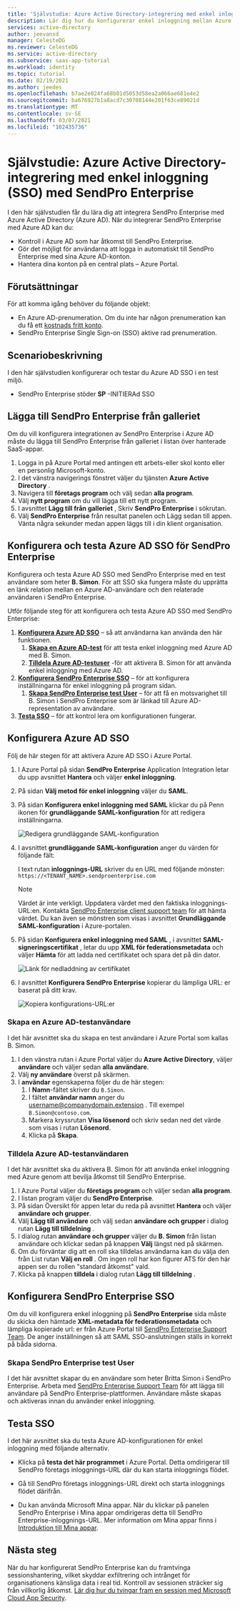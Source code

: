 ```yaml
---
title: 'Självstudie: Azure Active Directory-integrering med enkel inloggning (SSO) med SendPro Enterprise | Microsoft Docs'
description: Lär dig hur du konfigurerar enkel inloggning mellan Azure Active Directory och SendPro Enterprise.
services: active-directory
author: jeevansd
manager: CelesteDG
ms.reviewer: CelesteDG
ms.service: active-directory
ms.subservice: saas-app-tutorial
ms.workload: identity
ms.topic: tutorial
ms.date: 02/19/2021
ms.author: jeedes
ms.openlocfilehash: b7ae2e024fa68b01d5053d58ea2a066ae681e4e2
ms.sourcegitcommit: ba676927b1a8acd7c30708144e201f63ce89021d
ms.translationtype: MT
ms.contentlocale: sv-SE
ms.lasthandoff: 03/07/2021
ms.locfileid: "102435736"
---
```

# <a name="tutorial-azure-active-directory-single-sign-on-sso-integration-with-sendpro-enterprise"></a>Självstudie: Azure Active Directory-integrering med enkel inloggning (SSO) med SendPro Enterprise

I den här självstudien får du lära dig att integrera SendPro Enterprise med Azure Active Directory (Azure AD). När du integrerar SendPro Enterprise med Azure AD kan du:

* Kontroll i Azure AD som har åtkomst till SendPro Enterprise.
* Gör det möjligt för användarna att logga in automatiskt till SendPro Enterprise med sina Azure AD-konton.
* Hantera dina konton på en central plats – Azure Portal.

## <a name="prerequisites"></a>Förutsättningar

För att komma igång behöver du följande objekt:

* En Azure AD-prenumeration. Om du inte har någon prenumeration kan du få ett [kostnads fritt konto](https://azure.microsoft.com/free/).
* SendPro Enterprise Single Sign-on (SSO) aktive rad prenumeration.

## <a name="scenario-description"></a>Scenariobeskrivning

I den här självstudien konfigurerar och testar du Azure AD SSO i en test miljö.

* SendPro Enterprise stöder **SP** -INITIERAd SSO

## <a name="adding-sendpro-enterprise-from-the-gallery"></a>Lägga till SendPro Enterprise från galleriet

Om du vill konfigurera integrationen av SendPro Enterprise i Azure AD måste du lägga till SendPro Enterprise från galleriet i listan över hanterade SaaS-appar.

1. Logga in på Azure Portal med antingen ett arbets-eller skol konto eller en personlig Microsoft-konto.
1. I det vänstra navigerings fönstret väljer du tjänsten **Azure Active Directory** .
1. Navigera till **företags program** och välj sedan **alla program**.
1. Välj **nytt program** om du vill lägga till ett nytt program.
1. I avsnittet **Lägg till från galleriet** , Skriv **SendPro Enterprise** i sökrutan.
1. Välj **SendPro Enterprise** från resultat panelen och Lägg sedan till appen. Vänta några sekunder medan appen läggs till i din klient organisation.


## <a name="configure-and-test-azure-ad-sso-for-sendpro-enterprise"></a>Konfigurera och testa Azure AD SSO för SendPro Enterprise

Konfigurera och testa Azure AD SSO med SendPro Enterprise med en test användare som heter **B. Simon**. För att SSO ska fungera måste du upprätta en länk relation mellan en Azure AD-användare och den relaterade användaren i SendPro Enterprise.

Utför följande steg för att konfigurera och testa Azure AD SSO med SendPro Enterprise:

1. **[Konfigurera Azure AD SSO](#configure-azure-ad-sso)** – så att användarna kan använda den här funktionen.
    1. **[Skapa en Azure AD-test](#create-an-azure-ad-test-user)** för att testa enkel inloggning med Azure AD med B. Simon.
    1. **[Tilldela Azure AD-testuser](#assign-the-azure-ad-test-user)** -för att aktivera B. Simon för att använda enkel inloggning med Azure AD.
1. **[Konfigurera SendPro Enterprise SSO](#configure-sendpro-enterprise-sso)** – för att konfigurera inställningarna för enkel inloggning på program sidan.
    1. **[Skapa SendPro Enterprise test User](#create-sendpro-enterprise-test-user)** – för att få en motsvarighet till B. Simon i SendPro Enterprise som är länkad till Azure AD-representation av användare.
1. **[Testa SSO](#test-sso)** – för att kontrol lera om konfigurationen fungerar.

## <a name="configure-azure-ad-sso"></a>Konfigurera Azure AD SSO

Följ de här stegen för att aktivera Azure AD SSO i Azure Portal.

1. I Azure Portal på sidan **SendPro Enterprise** Application Integration letar du upp avsnittet **Hantera** och väljer **enkel inloggning**.
1. På sidan **Välj metod för enkel inloggning** väljer du **SAML**.
1. På sidan **Konfigurera enkel inloggning med SAML** klickar du på Penn ikonen för **grundläggande SAML-konfiguration** för att redigera inställningarna.

   ![Redigera grundläggande SAML-konfiguration](common/edit-urls.png)

1. I avsnittet **grundläggande SAML-konfiguration** anger du värden för följande fält:

    I text rutan **inloggnings-URL** skriver du en URL med följande mönster:  `https://<TENANT_NAME>.sendproenterprise.com`

    > [!NOTE]
    > Värdet är inte verkligt. Uppdatera värdet med den faktiska inloggnings-URL:en. Kontakta [SendPro Enterprise client support team](https://www.pitneybowes.com/us/support.html) för att hämta värdet. Du kan även se mönstren som visas i avsnittet **Grundläggande SAML-konfiguration** i Azure-portalen.

1. På sidan **Konfigurera enkel inloggning med SAML** , i avsnittet **SAML-signeringscertifikat** , letar du upp **XML för federationsmetadata** och väljer **Hämta** för att ladda ned certifikatet och spara det på din dator.

    ![Länk för nedladdning av certifikatet](common/metadataxml.png)

1. I avsnittet **Konfigurera SendPro Enterprise** kopierar du lämpliga URL: er baserat på ditt krav.

    ![Kopiera konfigurations-URL:er](common/copy-configuration-urls.png)
### <a name="create-an-azure-ad-test-user"></a>Skapa en Azure AD-testanvändare

I det här avsnittet ska du skapa en test användare i Azure Portal som kallas B. Simon.

1. I den vänstra rutan i Azure Portal väljer du **Azure Active Directory**, väljer **användare** och väljer sedan **alla användare**.
1. Välj **ny användare** överst på skärmen.
1. I **användar** egenskaperna följer du de här stegen:
   1. I **Namn**-fältet skriver du `B.Simon`.  
   1. I fältet **användar namn** anger du username@companydomain.extension . Till exempel `B.Simon@contoso.com`.
   1. Markera kryssrutan **Visa lösenord** och skriv sedan ned det värde som visas i rutan **Lösenord**.
   1. Klicka på **Skapa**.

### <a name="assign-the-azure-ad-test-user"></a>Tilldela Azure AD-testanvändaren

I det här avsnittet ska du aktivera B. Simon för att använda enkel inloggning med Azure genom att bevilja åtkomst till SendPro Enterprise.

1. I Azure Portal väljer du **företags program** och väljer sedan **alla program**.
1. I listan program väljer du **SendPro Enterprise**.
1. På sidan Översikt för appen letar du reda på avsnittet **Hantera** och väljer **användare och grupper**.
1. Välj **Lägg till användare** och välj sedan **användare och grupper** i dialog rutan **Lägg till tilldelning** .
1. I dialog rutan **användare och grupper** väljer du **B. Simon** från listan användare och klickar sedan på knappen **Välj** längst ned på skärmen.
1. Om du förväntar dig att en roll ska tilldelas användarna kan du välja den från List rutan **Välj en roll** . Om ingen roll har kon figurer ATS för den här appen ser du rollen "standard åtkomst" vald.
1. Klicka på knappen **tilldela** i dialog rutan **Lägg till tilldelning** .

## <a name="configure-sendpro-enterprise-sso"></a>Konfigurera SendPro Enterprise SSO

Om du vill konfigurera enkel inloggning på **SendPro Enterprise** sida måste du skicka den hämtade **XML-metadata för federationsmetadata** och lämpliga kopierade url: er från Azure Portal till [SendPro Enterprise Support Team](https://www.pitneybowes.com/us/support.html). De anger inställningen så att SAML SSO-anslutningen ställs in korrekt på båda sidorna.

### <a name="create-sendpro-enterprise-test-user"></a>Skapa SendPro Enterprise test User

I det här avsnittet skapar du en användare som heter Britta Simon i SendPro Enterprise. Arbeta med [SendPro Enterprise Support Team](https://www.pitneybowes.com/us/support.html) för att lägga till användare på SendPro Enterprise-plattformen. Användare måste skapas och aktiveras innan du använder enkel inloggning.

## <a name="test-sso"></a>Testa SSO 

I det här avsnittet ska du testa Azure AD-konfigurationen för enkel inloggning med följande alternativ. 

* Klicka på **testa det här programmet** i Azure Portal. Detta omdirigerar till SendPro företags inloggnings-URL där du kan starta inloggnings flödet. 

* Gå till SendPro företags inloggnings-URL direkt och starta inloggnings flödet därifrån.

* Du kan använda Microsoft Mina appar. När du klickar på panelen SendPro Enterprise i Mina appar omdirigeras detta till SendPro Enterprise-inloggnings-URL. Mer information om Mina appar finns i [Introduktion till Mina appar](https://docs.microsoft.com/azure/active-directory/active-directory-saas-access-panel-introduction).


## <a name="next-steps"></a>Nästa steg

När du har konfigurerat SendPro Enterprise kan du framtvinga sessionshantering, vilket skyddar exfiltrering och intrånget för organisationens känsliga data i real tid. Kontroll av sessionen sträcker sig från villkorlig åtkomst. [Lär dig hur du tvingar fram en session med Microsoft Cloud App Security](https://docs.microsoft.com/cloud-app-security/proxy-deployment-any-app).


